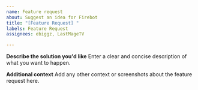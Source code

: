 ```yaml
---
name: Feature request
about: Suggest an idea for Firebot
title: "[Feature Request] "
labels: Feature Request
assignees: ebiggz, LastMageTV

---
```


**Describe the solution you'd like**
Enter a clear and concise description of what you want to happen.

**Additional context**
Add any other context or screenshots about the feature request here.
